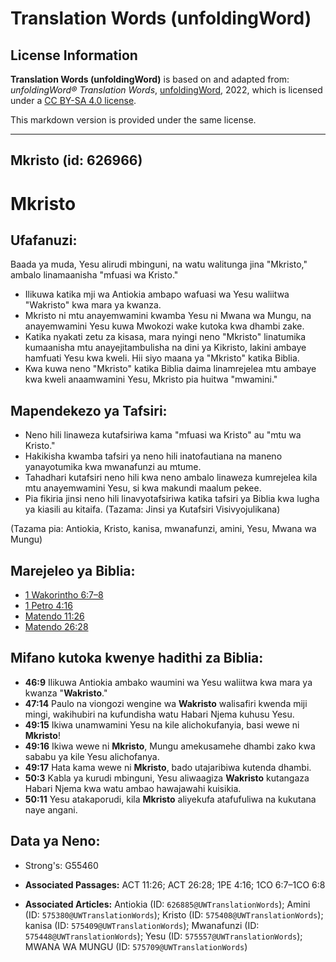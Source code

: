 # Translation Words (unfoldingWord)

## License Information

**Translation Words (unfoldingWord)** is based on and adapted from: _unfoldingWord® Translation Words_, [unfoldingWord](https://unfoldingword.org/utw), 2022, which is licensed under a [CC BY-SA 4.0 license](https://creativecommons.org/licenses/by-sa/4.0/legalcode.en).

This markdown version is provided under the same license.



--------------------------------

## Mkristo (id: 626966)

Mkristo
=======

Ufafanuzi:
----------

Baada ya muda, Yesu alirudi mbinguni, na watu walitunga jina "Mkristo," ambalo linamaanisha "mfuasi wa Kristo."

* Ilikuwa katika mji wa Antiokia ambapo wafuasi wa Yesu waliitwa "Wakristo" kwa mara ya kwanza.
* Mkristo ni mtu anayemwamini kwamba Yesu ni Mwana wa Mungu, na anayemwamini Yesu kuwa Mwokozi wake kutoka kwa dhambi zake.
* Katika nyakati zetu za kisasa, mara nyingi neno "Mkristo" linatumika kumaanisha mtu anayejitambulisha na dini ya Kikristo, lakini ambaye hamfuati Yesu kwa kweli. Hii siyo maana ya "Mkristo" katika Biblia.
* Kwa kuwa neno "Mkristo" katika Biblia daima linamrejelea mtu ambaye kwa kweli anaamwamini Yesu, Mkristo pia huitwa "mwamini."

Mapendekezo ya Tafsiri:
-----------------------

* Neno hili linaweza kutafsiriwa kama "mfuasi wa Kristo" au "mtu wa Kristo."
* Hakikisha kwamba tafsiri ya neno hili inatofautiana na maneno yanayotumika kwa mwanafunzi au mtume.
* Tahadhari kutafsiri neno hili kwa neno ambalo linaweza kumrejelea kila mtu anayemwamini Yesu, si kwa makundi maalum pekee.
* Pia fikiria jinsi neno hili linavyotafsiriwa katika tafsiri ya Biblia kwa lugha ya kiasili au kitaifa. (Tazama: Jinsi ya Kutafsiri Visivyojulikana)

(Tazama pia: Antiokia, Kristo, kanisa, mwanafunzi, amini, Yesu, Mwana wa Mungu)

Marejeleo ya Biblia:
--------------------

* [1 Wakorintho 6:7–8](https://ref.ly/1Cor6:7-1Cor6:8)
* [1 Petro 4:16](https://ref.ly/1Pet4:16)
* [Matendo 11:26](https://ref.ly/Acts11:26)
* [Matendo 26:28](https://ref.ly/Acts26:28)

Mifano kutoka kwenye hadithi za Biblia:
---------------------------------------

* **46:9** Ilikuwa Antiokia ambako waumini wa Yesu waliitwa kwa mara ya kwanza "**Wakristo**."
* **47:14** Paulo na viongozi wengine wa **Wakristo** walisafiri kwenda miji mingi, wakihubiri na kufundisha watu Habari Njema kuhusu Yesu.
* **49:15** Ikiwa unamwamini Yesu na kile alichokufanyia, basi wewe ni **Mkristo**!
* **49:16** Ikiwa wewe ni **Mkristo**, Mungu amekusamehe dhambi zako kwa sababu ya kile Yesu alichofanya.
* **49:17** Hata kama wewe ni **Mkristo**, bado utajaribiwa kutenda dhambi.
* **50:3** Kabla ya kurudi mbinguni, Yesu aliwaagiza **Wakristo** kutangaza Habari Njema kwa watu ambao hawajawahi kuisikia.
* **50:11** Yesu atakaporudi, kila **Mkristo** aliyekufa atafufuliwa na kukutana naye angani.

Data ya Neno:
-------------

* Strong's: G55460

* **Associated Passages:** ACT 11:26; ACT 26:28; 1PE 4:16; 1CO 6:7–1CO 6:8
* **Associated Articles:** Antiokia (ID: `626885@UWTranslationWords`); Amini (ID: `575380@UWTranslationWords`); Kristo (ID: `575408@UWTranslationWords`); kanisa (ID: `575409@UWTranslationWords`); Mwanafunzi (ID: `575448@UWTranslationWords`); Yesu (ID: `575557@UWTranslationWords`); MWANA WA MUNGU (ID: `575709@UWTranslationWords`)

